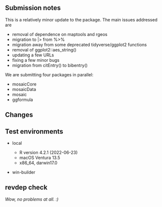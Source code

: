 
## Submission notes

This is a relatively minor update to the package. The main issues addressed are

* removal of dependence on maptools and rgeos
* migration to |> from %>%
* migration away from some deprecated tidyverse/ggplot2 functions
* removal of ggplot2::aes_string()
* updating a few URLs
* fixing a few minor bugs
* migration from citEntry() to bibentry()

We are submitting four packages in parallel:

* mosaicCore
* mosaicData
* mosaic
* ggformula

## Changes


## Test environments

* local
    * R version 4.2.1 (2022-06-23)
    * macOS Ventura 13.5
    * x86_64, darwin17.0

* win-builder


## revdep check

*Wow, no problems at all. :)*
